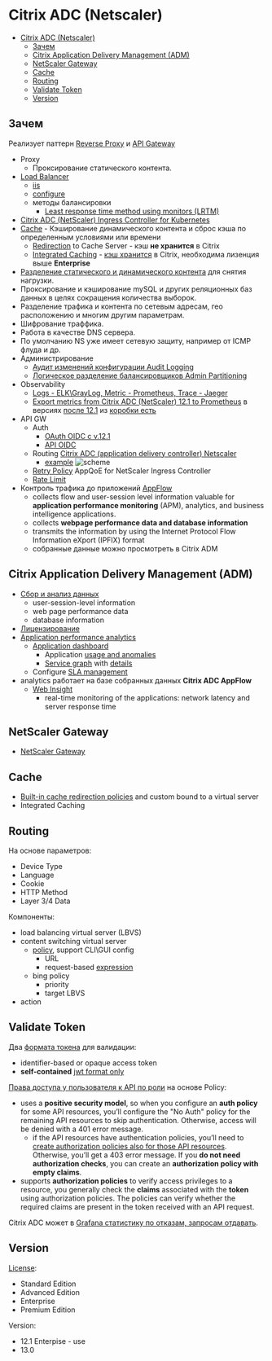 # Citrix ADC (Netscaler)

- [Citrix ADC (Netscaler)](#citrix-adc-netscaler)
	- [Зачем](#зачем)
	- [Citrix Application Delivery Management (ADM)](#citrix-application-delivery-management-adm)
	- [NetScaler Gateway](#netscaler-gateway)
	- [Cache](#cache)
	- [Routing](#routing)
	- [Validate Token](#validate-token)
	- [Version](#version)

## Зачем

Реализует паттерн [Reverse Proxy](../../../arch/pattern/deployment/pattern.proxy.reverse.md) и [API Gateway](../../../api/api.gateway.md)

- Proxy
  - Проксирование статического контента.
- [Load Balancer](https://docs.netscaler.com/en-us/citrix-adc.html)
	- [iis](https://kb.paessler.com/en/topic/22633-how-to-monitor-active-sessions-users-for-iis-7-0)
	- [configure](http://pleasework.robbievance.net/howto-configure-citrix-netscaler-to-perform-website-aware-load-balancing/)
	- методы балансировки
      - [Least response time method using monitors (LRTM)](https://docs.netscaler.com/en-us/citrix-adc/current-release/load-balancing/load-balancing-customizing-algorithms/lrtm-method.html)
- [Citrix ADC (NetScaler) Ingress Controller for Kubernetes](https://github.com/citrix/citrix-k8s-ingress-controller)
- [Cache](../../../arch/pattern/pattern.cache.md) - Кэширование динамического контента и сброс кэша по определенным условиями или времени
	- [Redirection](https://docs.citrix.com/en-us/citrix-adc/current-release/citrix-adc-cache-redirection-gen-wrapper-10-con.html) to Cache Server - кэш __не хранится__ в Citrix
	- [Integrated Caching](https://docs.citrix.com/en-us/citrix-adc/12-1/optimization/integrated-caching.html) - [кэш хранится](https://jgspiers.com/netscaler-integrated-caching/) в Citrix, необходима лизенция выше __Enterprise__
- [Разделение статического и динамического контента](https://habr.com/ru/articles/239411/) для снятия нагрузки.
- Проксирование и кэширование mySQL и других реляционных баз данных в целях сокращения количества выборок.
- Разделение трафика и контента по сетевым адресам, гео расположению и многим другим параметрам.
- Шифрование траффика.
- Работа в качестве DNS сервера.
- По умолчанию NS уже имеет сетевую защиту, например от ICMP флуда и др.
- Администрирование
	- [Аудит изменений конфигурации Audit Logging](https://docs.netscaler.com/en-us/citrix-adc/12-1/system/audit-logging)
	- [Логическое разделение балансировщиков Admin Partitioning](https://docs.netscaler.com/en-us/citrix-adc/12-1/admin-partition)
- Observability
	- [Logs - ELK\GrayLog, Metric - Prometheus, Trace - Jaeger](https://www.netscaler.com/blog/observability/improve-the-observability-of-your-applications-with-netscaler/)
	- [Export metrics from Citrix ADC (NetScaler) 12.1 to Prometheus](https://github.com/netscaler/citrix-adc-metrics-exporter) в версиях [после 12.1](https://docs.netscaler.com/en-us/citrix-adc/current-release/observability/prometheus-integration.html) из [коробки есть](https://docs.netscaler.com/en-us/citrix-adc/current-release/observability.html)
- API GW
  - Auth
  	- [OAuth OIDC с v.12.1](https://docs.citrix.com/en-us/citrix-adc/current-release/aaa-tm/authentication-methods/oauth-authentication.html)
  	- [API OIDC](https://docs.citrix.com/en-us/citrix-adc/current-release/aaa-tm/authentication-methods/oauth-authentication/api-authentication-with-adc.html)
  - Routing [Citrix ADC (application delivery controller) Netscaler](https://docs.citrix.com/en-us/citrix-adc/current-release/content-switching.html)
  	- [example](https://www.cloudedskies.co.uk/single-post/2016/11/27/Citrix-NetScaler-111-Content-Switch)
  	![scheme](https://docs.citrix.com/en-us/citrix-adc/media/csw-lbconfiguration.png)
  - [Retry Policy](https://docs.netscaler.com/en-us/citrix-k8s-ingress-controller/crds/appqoe.html) AppQoE for NetScaler Ingress Controller
  - [Rate Limit](https://docs.netscaler.com/en-us/citrix-k8s-ingress-controller/crds/rate-limit.html)
- Контроль трафика до приложений [AppFlow](https://docs.netscaler.com/en-us/citrix-adc/12-1/ns-ag-appflow-intro-wrapper-con.html)
	- collects flow and user-session level information valuable for __application performance monitoring__ (APM), analytics, and business intelligence applications.
	- collects __webpage performance data and database information__
	- transmits the information by using the Internet Protocol Flow Information eXport (IPFIX) format
	- собранные данные можно просмотреть в Citrix ADM

## Citrix Application Delivery Management (ADM)

- [Сбор и анализ данных](https://docs.netscaler.com/en-us/citrix-application-delivery-management-software/12-1/overview.html)
	- user-session-level information
	- web page performance data
	- database information
- [Лицензирование](https://docs.netscaler.com/en-us/citrix-application-delivery-management-software/12-1/licensing.html)
- [Application performance analytics](https://docs.netscaler.com/en-us/citrix-application-delivery-management-software/12-1/application-analytics-and-management/application-performance-analytics.html)		
	- [Application dashboard](https://docs.netscaler.com/en-us/citrix-application-delivery-management-software/current-release/application-analytics-and-management/dashboard/application-management.html)
    	- Application [usage and anomalies](https://docs.netscaler.com/en-us/citrix-application-delivery-management-service/application-analytics-and-management/dashboard/app-usage-anomalies.html)
    	- [Service graph](https://docs.netscaler.com/en-us/citrix-application-delivery-management-service/application-analytics-and-management/service-graph/service-graph-global-application.html) with [details](https://docs.netscaler.com/en-us/citrix-application-delivery-management-service/application-analytics-and-management/service-graph/service-graph-begin-details.html)
	- Configure [SLA management](https://docs.netscaler.com/en-us/citrix-application-delivery-management-software/12-1/analytics/analytics-how-to-articles/how-to-configure-sla-management.html)
- analytics работает на базе собранных данных __Citrix ADC AppFlow__
	- [Web Insight](https://docs.netscaler.com/en-us/citrix-application-delivery-management-software/12-1/analytics/web-insight.html)
		- real-time monitoring of the applications: network latency and server response time

## NetScaler Gateway

- [NetScaler Gateway](https://docs.netscaler.com/en-us/citrix-gateway/current-release/about-citrix-gateway.html)

## Cache

- [Built-in cache redirection policies](https://docs.citrix.com/en-us/citrix-adc/12-1/citrix-adc-cache-redirection-gen-wrapper-10-con/cache-redirection-policies/builtin-cache-redirection-policies.html) and custom bound to a virtual server
- Integrated Caching

## Routing

На основе параметров:

- Device Type
- Language
- Cookie
- HTTP Method
- Layer 3/4 Data

Компоненты:

- load balancing virtual server (LBVS)
- content switching virtual server
	- [policy](https://docs.citrix.com/en-us/citrix-adc/current-release/citrix-adc-cache-redirection-gen-wrapper-10-con/selective-cache-redirect/configure-policies-content-switching.html), support CLI\GUI config
		- URL
		- request-based [expression](https://docs.citrix.com/en-us/citrix-adc/current-release/appexpert/policies-and-expressions/summary-examples-of-advanced-policy-expressions.html)
	- bing policy
		- priority
		- target LBVS
- action

## Validate Token

Два [формата токена](https://docs.citrix.com/en-us/citrix-adc/current-release/aaa-tm/authentication-methods/oauth-authentication/api-authentication-with-adc.html) для валидации:

- identifier-based or opaque access token
- __self-contained__ [jwt format only](https://docs.citrix.com/en-us/citrix-adc/current-release/aaa-tm/authentication-methods/oauth-authentication/api-authentication-with-adc.html#oauth-configuration-for-id-tokens)

[Права доступа у пользователя к API по роли](https://docs.citrix.com/en-us/citrix-adc/current-release/aaa-tm/authentication-methods/oauth-authentication.html) на основе Policy:

- uses a __positive security model__, so when you configure an __auth policy__ for some API resources, you’ll configure the "No Auth" policy for the remaining API resources to skip authentication. Otherwise, access will be denied with a 401 error message.
	- if the API resources have authentication policies, you’ll need to [create authorization policies also for those API resources](https://docs.netscaler.com/en-us/citrix-adc/current-release/aaa-tm/authorization.html). Otherwise, you’ll get a 403 error message. If you __do not need authorization checks__, you can create an __authorization policy with empty claims__.
- supports __authorization policies__ to verify access privileges to a resource, you generally check the __claims__ associated with the __token__ using authorization policies. The policies can verify whether the required claims are present in the token received with an API request.

Citrix ADC может в [Grafana статистику по отказам, запросам отдавать](https://dzone.com/articles/oauth2-tips-token-validation).

## Version

[License](https://www.citrix.com/products/citrix-adc/citrix-adc-data-sheet.html):

- Standard Edition
- Advanced Edition
- Enterprise
- Premium Edition

Version:

- 12.1 Enterpise - use
- 13.0
